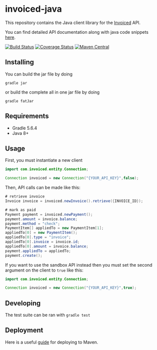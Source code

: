 invoiced-java
========

This repository contains the Java client library for the [Invoiced](https://invoiced.com) API.

You can find detailed API documentation along with java code snippets [here](https://invoiced.com/docs/api/?java#).

[![Build Status](https://travis-ci.org/Invoiced/invoiced-java.svg?branch=master)](https://travis-ci.org/Invoiced/invoiced-java)
[![Coverage Status](https://coveralls.io/repos/github/Invoiced/invoiced-java/badge.svg?branch=master)](https://coveralls.io/github/Invoiced/invoiced-java?branch=master)
[![Maven Central](https://maven-badges.herokuapp.com/maven-central/com.invoiced/invoiced-java/badge.svg)](https://maven-badges.herokuapp.com/maven-central/com.invoiced/invoiced-java)

## Installing

You can build the jar file by doing

```
gradle jar
```

or build the complete all in one jar file by doing

```
gradle fatJar
```

## Requirements

- Gradle 5.6.4
- Java 8+

## Usage

First, you must instantiate a new client

```java
import com.invoiced.entity.Connection;

Connection invoiced = new Connection("{YOUR_API_KEY}",false);
```

Then, API calls can be made like this:
```java
# retrieve invoice
Invoice invoice = invoiced.newInvoice().retrieve({INVOICE_ID});

# mark as paid
Payment payment = invoiced.newPayment();
payment.amount = invoice.balance;
payment.method = "check";
PaymentItem[] appliedTo = new PaymentItem[1];
appliedTo[0] = new PaymentItem();
appliedTo[0].type = "invoice";
appliedTo[0].invoice = invoice.id;
appliedTo[0].amount = invoice.balance;
payment.appliedTo = appliedTo;
payment.create();
```

If you want to use the sandbox API instead then you must set the second argument on the client to `true` like this:

```java
import com.invoiced.entity.Connection;

Connection invoiced = new Connection("{YOUR_API_KEY}",true);
```

## Developing


The test suite can be ran with `gradle test`

## Deployment

Here is a useful [guide](http://www.albertgao.xyz/2018/01/18/how-to-publish-artifact-to-maven-central-via-gradle/) for deploying to Maven.
